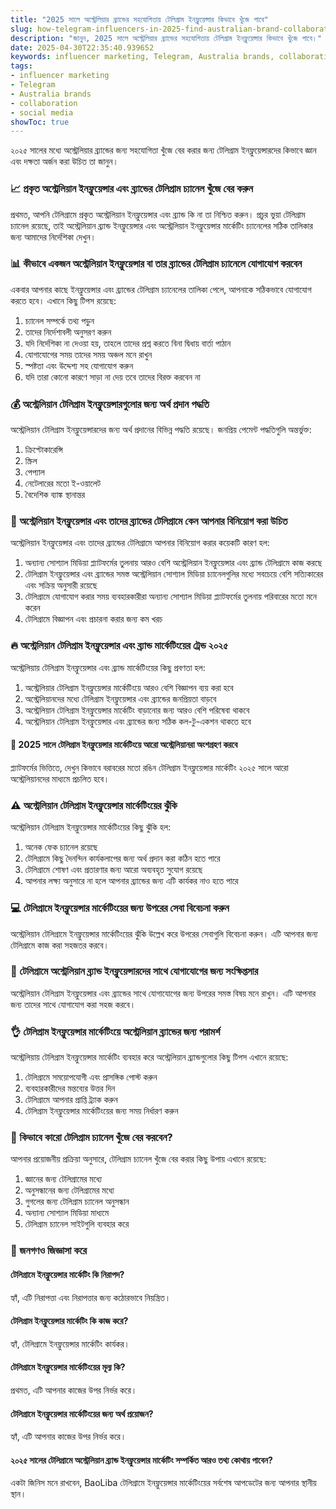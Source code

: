 ```yaml
---
title: "2025 সালে অস্ট্রেলিয়ার ব্র্যান্ডের সহযোগিতায় টেলিগ্রাম ইনফ্লুয়েন্সার কিভাবে খুঁজে পাবে"
slug: how-telegram-influencers-in-2025-find-australian-brand-collaborations-2025-04-30
description: "জানুন, 2025 সালে অস্ট্রেলিয়ার ব্র্যান্ডের সহযোগিতায় টেলিগ্রাম ইনফ্লুয়েন্সার কিভাবে খুঁজে পাবে।"
date: 2025-04-30T22:35:40.939652
keywords: influencer marketing, Telegram, Australia brands, collaboration, social media
tags:
- influencer marketing
- Telegram
- Australia brands
- collaboration
- social media
showToc: true
---
```


২০২৫ সালের মধ্যে অস্ট্রেলিয়ার ব্র্যান্ডের জন্য সহযোগিতা খুঁজে বের করার জন্য টেলিগ্রাম ইনফ্লুয়েন্সারদের কিভাবে জ্ঞান এবং দক্ষতা অর্জন করা উচিত তা জানুন। 

### 📈 প্রকৃত অস্ট্রেলিয়ান ইনফ্লুয়েন্সার এবং ব্র্যান্ডের টেলিগ্রাম চ্যানেল খুঁজে বের করুন

প্রথমত, আপনি টেলিগ্রামে প্রকৃত অস্ট্রেলিয়ান ইনফ্লুয়েন্সার এবং ব্র্যান্ড কি না তা নিশ্চিত করুন। প্রচুর ভুয়া টেলিগ্রাম চ্যানেল রয়েছে, তাই অস্ট্রেলিয়ান ব্র্যান্ড ইনফ্লুয়েন্সার এবং অস্ট্রেলিয়ান ইনফ্লুয়েন্সার মার্কেটিং চ্যানেলের সঠিক তালিকার জন্য আমাদের নির্দেশিকা দেখুন।

### 📊 কীভাবে একজন অস্ট্রেলিয়ান ইনফ্লুয়েন্সার বা তার ব্র্যান্ডের টেলিগ্রাম চ্যানেলে যোগাযোগ করবেন

একবার আপনার কাছে ইনফ্লুয়েন্সার এবং ব্র্যান্ডের টেলিগ্রাম চ্যানেলের তালিকা পেলে, আপনাকে সঠিকভাবে যোগাযোগ করতে হবে। এখানে কিছু টিপস রয়েছে:
1. চ্যানেল সম্পর্কে তথ্য পড়ুন
2. তাদের নির্দেশাবলী অনুসরণ করুন
3. যদি নির্দেশিকা না দেওয়া হয়, তাহলে তাদের প্রশ্ন করতে বিনা দ্বিধায় বার্তা পাঠান
4. যোগাযোগের সময় তাদের সময় অঞ্চল মনে রাখুন
5. স্পষ্টতা এবং উদ্দেশ্য সহ যোগাযোগ করুন
6. যদি তারা কোনো কারণে সাড়া না দেয় তবে তাদের বিরক্ত করবেন না

### 💰 অস্ট্রেলিয়ান টেলিগ্রাম ইনফ্লুয়েন্সারগুলোর জন্য অর্থ প্রদান পদ্ধতি

অস্ট্রেলিয়ান টেলিগ্রাম ইনফ্লুয়েন্সারদের জন্য অর্থ প্রদানের বিভিন্ন পদ্ধতি রয়েছে। জনপ্রিয় পেমেন্ট পদ্ধতিগুলি অন্তর্ভুক্ত:
1. ক্রিপ্টোকারেন্সি
2. স্ক্রিল
3. পেপ্যাল
4. নেটেলারের মতো ই-ওয়ালেট
5. বৈদেশিক ব্যাঙ্ক স্থানান্তর

### 🔑 অস্ট্রেলিয়ান ইনফ্লুয়েন্সার এবং তাদের ব্র্যান্ডের টেলিগ্রামে কেন আপনার বিনিয়োগ করা উচিত

অস্ট্রেলিয়ান ইনফ্লুয়েন্সার এবং তাদের ব্র্যান্ডের টেলিগ্রামে আপনার বিনিয়োগ করার কয়েকটি কারণ হল:
1. অন্যান্য সোশ্যাল মিডিয়া প্ল্যাটফর্মের তুলনায় আরও বেশি অস্ট্রেলিয়ান ইনফ্লুয়েন্সার এবং ব্র্যান্ড টেলিগ্রামে কাজ করছে
2. টেলিগ্রাম ইনফ্লুয়েন্সার এবং ব্র্যান্ডের সমস্ত অস্ট্রেলিয়ান সোশ্যাল মিডিয়া চ্যানেলগুলির মধ্যে সবচেয়ে বেশি সত্যিকারের এবং সক্রিয় অনুসারী রয়েছে
3. টেলিগ্রামে যোগাযোগ করার সময় ব্যবহারকারীরা অন্যান্য সোশ্যাল মিডিয়া প্ল্যাটফর্মের তুলনায় পরিবারের মতো মনে করেন
4. টেলিগ্রামে বিজ্ঞাপন এবং প্রচারনা করার জন্য কম খরচ

### 🔥 অস্ট্রেলিয়ান টেলিগ্রাম ইনফ্লুয়েন্সার এবং ব্র্যান্ড মার্কেটিংয়ের ট্রেন্ড ২০২৫

অস্ট্রেলিয়ায় টেলিগ্রাম ইনফ্লুয়েন্সার এবং ব্র্যান্ড মার্কেটিংয়ের কিছু প্রবণতা হল:
1. অস্ট্রেলিয়ার টেলিগ্রাম ইনফ্লুয়েন্সার মার্কেটিংয়ে আরও বেশি বিজ্ঞাপন ব্যয় করা হবে
2. অস্ট্রেলিয়ানদের মধ্যে টেলিগ্রাম ইনফ্লুয়েন্সার এবং ব্র্যান্ডের জনপ্রিয়তা বাড়বে
3. অস্ট্রেলিয়ান টেলিগ্রাম ইনফ্লুয়েন্সার মার্কেটিং বাড়ানোর জন্য আরও বেশি পরিষেবা থাকবে
4. অস্ট্রেলিয়ান টেলিগ্রাম ইনফ্লুয়েন্সার এবং ব্র্যান্ডের জন্য সঠিক কল-টু-একশন থাকতে হবে

#### 📅 2025 সালে টেলিগ্রাম ইনফ্লুয়েন্সার মার্কেটিংয়ে আরো অস্ট্রেলিয়ানরা অংশগ্রহণ করবে

প্ল্যাটফর্মের ভিত্তিতে, দেখুন কিভাবে বরাবরের মতো রঙিন টেলিগ্রাম ইনফ্লুয়েন্সার মার্কেটিং ২০২৫ সালে আরো অস্ট্রেলিয়ানদের মাধ্যমে প্রচলিত হবে।

### ⚠️ অস্ট্রেলিয়ান টেলিগ্রাম ইনফ্লুয়েন্সার মার্কেটিংয়ের ঝুঁকি

অস্ট্রেলিয়ান টেলিগ্রাম ইনফ্লুয়েন্সার মার্কেটিংয়ের কিছু ঝুঁকি হল:
1. অনেক ফেক চ্যানেল রয়েছে
2. টেলিগ্রামে কিছু দৈনন্দিন কার্যকলাপের জন্য অর্থ প্রদান করা কঠিন হতে পারে
3. টেলিগ্রামে শোষণ এবং প্রতারণার জন্য আরো অব্যবহৃত সুযোগ রয়েছে
4. আপনার লক্ষ্য অনুসারে না হলে আপনার ব্র্যান্ডের জন্য এটি কার্যকর নাও হতে পারে

### 💻 টেলিগ্রামে ইনফ্লুয়েন্সার মার্কেটিংয়ের জন্য উপরের সেবা বিবেচনা করুন

অস্ট্রেলিয়ান টেলিগ্রামে ইনফ্লুয়েন্সার মার্কেটিংয়ের ঝুঁকি উল্লেখ করে উপরের সেবাগুলি বিবেচনা করুন। এটি আপনার জন্য টেলিগ্রামে কাজ করা সহজতর করবে।

### 📩 টেলিগ্রামে অস্ট্রেলিয়ান ব্র্যান্ড ইনফ্লুয়েন্সারদের সাথে যোগাযোগের জন্য সংক্ষিপ্তসার

অস্ট্রেলিয়ান টেলিগ্রাম ইনফ্লুয়েন্সার এবং ব্র্যান্ডের সাথে যোগাযোগের জন্য উপরের সমস্ত বিষয় মনে রাখুন। এটি আপনার জন্য তাদের সাথে যোগাযোগ করা সহজ করবে।

### 👌 টেলিগ্রাম ইনফ্লুয়েন্সার মার্কেটিংয়ে অস্ট্রেলিয়ান ব্র্যান্ডের জন্য পরামর্শ

অস্ট্রেলিয়ায় টেলিগ্রাম ইনফ্লুয়েন্সার মার্কেটিং ব্যবহার করে অস্ট্রেলিয়ান ব্র্যান্ডগুলোর কিছু টিপস এখানে রয়েছে:
1. টেলিগ্রামে সময়োপযোগী এবং প্রাসঙ্গিক পোস্ট করুন
2. ব্যবহারকারীদের মন্তব্যের উত্তর দিন
3. টেলিগ্রামে আপনার প্রাপ্তি ট্র্যাক করুন
4. টেলিগ্রাম ইনফ্লুয়েন্সার মার্কেটিংয়ের জন্য সময় নির্ধারণ করুন

### 📡 কিভাবে কারো টেলিগ্রাম চ্যানেল খুঁজে বের করবেন?

আপনার প্রয়োজনীয় প্রক্রিয়া অনুসারে, টেলিগ্রাম চ্যানেল খুঁজে বের করার কিছু উপায় এখানে রয়েছে:
1. জ্ঞানের জন্য টেলিগ্রামের মধ্যে
2. অনুসন্ধানের জন্য টেলিগ্রামের মধ্যে
3. গুগলের জন্য টেলিগ্রাম চ্যানেল অনুসন্ধান
4. অন্যান্য সোশ্যাল মিডিয়া মাধ্যমে
5. টেলিগ্রাম চ্যানেল সাইটগুলি ব্যবহার করে

### 🤔 জনগণও জিজ্ঞাসা করে

#### টেলিগ্রামে ইনফ্লুয়েন্সার মার্কেটিং কি নিরাপদ?
হ্যাঁ, এটি নিরাপত্তা এবং নিরাপত্তার জন্য কঠোরভাবে নিয়ন্ত্রিত। 

#### টেলিগ্রাম ইনফ্লুয়েন্সার মার্কেটিং কি কাজ করে?
হ্যাঁ, টেলিগ্রামে ইনফ্লুয়েন্সার মার্কেটিং কার্যকর। 

#### টেলিগ্রামে ইনফ্লুয়েন্সার মার্কেটিংয়ের মূল্য কি?
প্রথমত, এটি আপনার কাজের উপর নির্ভর করে। 

#### টেলিগ্রামে ইনফ্লুয়েন্সার মার্কেটিংয়ের জন্য অর্থ প্রয়োজন?
হ্যাঁ, এটি আপনার কাজের উপর নির্ভর করে। 

#### ২০২৫ সালের টেলিগ্রামে অস্ট্রেলিয়ান ব্র্যান্ড ইনফ্লুয়েন্সার মার্কেটিং সম্পর্কিত আরও তথ্য কোথায় পাবেন?
একটা জিনিস মনে রাখবেন, BaoLiba টেলিগ্রামে ইনফ্লুয়েন্সার মার্কেটিংয়ের সর্বশেষ আপডেটের জন্য আপনার স্থানীয় স্থান।